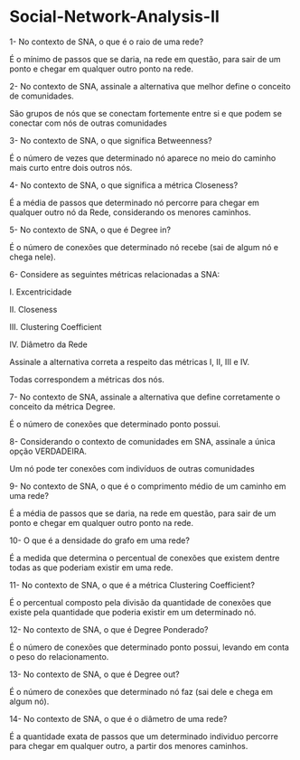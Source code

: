 # Social-Network-Analysis-II

   1- No contexto de SNA, o que é o raio de uma rede?
   
   É o mínimo de passos que se daria, na rede em questão, para sair de um ponto e chegar em qualquer outro ponto na rede.

   2- No contexto de SNA, assinale a alternativa que melhor define o conceito de comunidades.
   
   São grupos de nós que se conectam fortemente entre si e que podem se conectar com nós de outras comunidades
   
   3- No contexto de SNA, o que significa Betweenness?
   
   É o número de vezes que determinado nó aparece no meio do caminho mais curto entre dois outros nós.
   
   4- No contexto de SNA, o que significa a métrica Closeness?
   
   É a média de passos que determinado nó percorre para chegar em qualquer outro nó da Rede, considerando os menores caminhos.
   
   5- No contexto de SNA, o que é Degree in?
   
   É o número de conexões que determinado nó recebe (sai de algum nó e chega nele).
   
   6- Considere as seguintes métricas relacionadas a SNA:

   I. Excentricidade

   II. Closeness

   III. Clustering Coefficient

   IV. Diâmetro da Rede
   
   Assinale a alternativa correta a respeito das métricas I, II, III e IV.
   
   Todas correspondem a métricas dos nós.
    
   7- No contexto de SNA, assinale a alternativa que define corretamente o conceito da métrica Degree.
   
   É o número de conexões que determinado ponto possui.
    
   8- Considerando o contexto de comunidades em SNA, assinale a única opção VERDADEIRA.
   
   Um nó pode ter conexões com indivíduos de outras comunidades
    
   9- No contexto de SNA, o que é o comprimento médio de um caminho em uma rede?
   
   É a média de passos que se daria, na rede em questão, para sair de um ponto e chegar em qualquer outro ponto na rede.
    
   10- O que é a densidade do grafo em uma rede?
   
   É a medida que determina o percentual de conexões que existem dentre todas as que poderiam existir em uma rede.
   
   11- No contexto de SNA, o que é a métrica Clustering Coefficient?
   
   É o percentual composto pela divisão da quantidade de conexões que existe pela quantidade que poderia existir em um determinado nó.
   
   12- No contexto de SNA, o que é Degree Ponderado?
   
   É o número de conexões que determinado ponto possui, levando em conta o peso do relacionamento.
   
   13- No contexto de SNA, o que é Degree out?
   
   É o número de conexões que determinado nó faz (sai dele e chega em algum nó).
   
   14- No contexto de SNA, o que é o diâmetro de uma rede?
   
   É a quantidade exata de passos que um determinado individuo percorre para chegar em qualquer outro, a partir dos menores caminhos.
   
    
